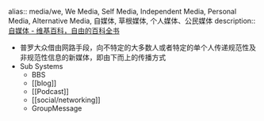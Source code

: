 alias:: media/we, We Media, Self Media, Independent Media, Personal Media, Alternative Media, 自媒体, 草根媒体, 个人媒体、公民媒体
description:: [自媒体 - 维基百科，自由的百科全书](https://zh.wikipedia.org/zh-hans/%E8%87%AA%E5%AA%92%E4%BD%93)

  - 普罗大众借由网路手段，向不特定的大多数人或者特定的单个人传递规范性及非规范性信息的新媒体，即由下而上的传播方式
  - Sub Systems
    - BBS
    - [[blog]]
    - [[Podcast]]
    - [[social/networking]]
    - GroupMessage
